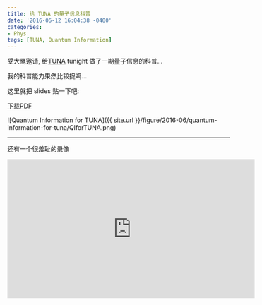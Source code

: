 ```yaml
---
title: 给 TUNA 的量子信息科普
date: '2016-06-12 16:04:38 -0400'
categories:
- Phys
tags: [TUNA, Quantum Information]
---
```

受大鹰邀请, 给[TUNA](https://tuna.moe/) tunight 做了一期量子信息的科普... 

我的科普能力果然比较捉鸡... 

这里就把 slides 贴一下吧: 

[下载PDF](https://github.com/CareF/QuantumInfoForCSer/raw/master/QuantumInforForCSer.pdf)

![Quantum Information for TUNA]({{ site.url }}/figure/2016-06/quantum-information-for-tuna/QIforTUNA.png)

----

还有一个很羞耻的录像

<iframe width="560" height="315" src="https://www.youtube.com/embed/pFxCD1ANbCU" frameborder="0" allowfullscreen></iframe>
